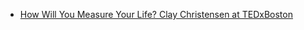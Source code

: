 * [How Will You Measure Your Life? Clay Christensen at TEDxBoston](https://www.youtube.com/watch?v=tvos4nORf_Y)
